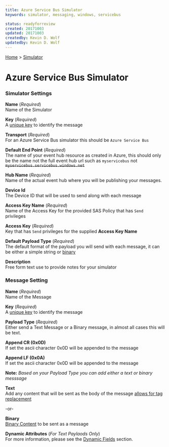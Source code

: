 ```yaml
---
title: Azure Service Bus Simulator
keywords: simulator, messaging, windows, servicebus

status: readyforreview
created: 20171003
updated: 20171003
createdby: Kevin D. Wolf
updatedby: Kevin D. Wolf
---
```

[Home](../Index.md) > [Simulator](Index.md)
# Azure Service Bus Simulator

### Simulator Settings


**Name** (*Required*)  
Name of the Simulator

**Key** (*Required*)  
A [unique key](../Topics/Keys.md) to identify the message

**Transport** (*Required*)  
For an Azure Service Bus simulator this should be `Azure Service Bus`

**Default End Point** (*Required*)  
The name of your event hub resource as created in Azure, this should only be the name not the full event hub url such as `myservicebus` not ~~`myservicebus.servicebus.windows.net`~~

**Hub Name** (*Required*)  
Name of the actual event hub where you will be publishing your messages.

**Device Id**  
The Device ID that will be used to send along with each message

**Access Key Name** (*Required*)  
Name of the Access Key for the provided SAS Policy that has `Send` privileges

**Access Key**  (*Required*)  
Key that has `Send` privileges for the supplied **Access Key Name**

**Default Payload Type**  (*Required*)  
The default format of the payload you will send with each message, it can be either a simple string or [binary](BinaryContent.md)

**Description**  
Free form text use to provide notes for your simulator

### Message Setting

**Name**  (*Required*)  
Name of the Message

**Key** (*Required*)  
A [unique key](../Topics/Keys.md) to identify the message

**Payload Type** (*Required*)  
Either send a Text Message or a Binary message, in almost all cases this will be text.

**Append CR (0x0D)**  
If set the ascii character 0x0D will be appended to the message

**Append LF (0x0A)**  
If set the ascii character 0x0D will be appended to the message

**Note:** *Based on your Payload Type you can add either a text or binary messsage*

**Text**  
Add any content that will be sent as the body of the message [allows for tag replacement](DynamicFields.md)

-or-

**Binary**  
[Binary Content](BinaryContent.md) to be sent as a message

**Dynamic Attributes** (*For Text Paylaods Only*)  
For more information, please see the [Dynamic Fields](DynamicFields.md) section.